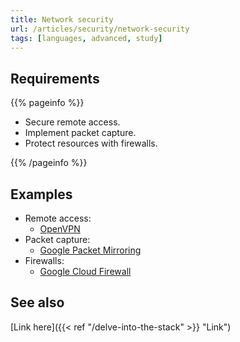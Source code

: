 ```yaml
---
title: Network security
url: /articles/security/network-security
tags: [languages, advanced, study]
---
```


## Requirements

{{% pageinfo %}}

* Secure remote access.
* Implement packet capture.
* Protect resources with firewalls.

{{% /pageinfo %}}

## Examples

* Remote access:
  * [OpenVPN](https://openvpn.net/)
* Packet capture:
  * [Google Packet Mirroring](https://cloud.google.com/vpc/docs/packet-mirroring)
* Firewalls:
  * [Google Cloud Firewall](https://cloud.google.com/security/products/firewall)

## See also

[Link here]({{< ref "/delve-into-the-stack" >}} "Link")
